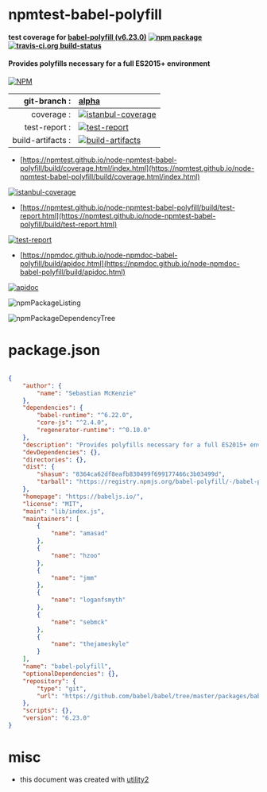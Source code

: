 # npmtest-babel-polyfill

#### test coverage for  [babel-polyfill (v6.23.0)](https://babeljs.io/)  [![npm package](https://img.shields.io/npm/v/npmtest-babel-polyfill.svg?style=flat-square)](https://www.npmjs.org/package/npmtest-babel-polyfill) [![travis-ci.org build-status](https://api.travis-ci.org/npmtest/node-npmtest-babel-polyfill.svg)](https://travis-ci.org/npmtest/node-npmtest-babel-polyfill)

#### Provides polyfills necessary for a full ES2015+ environment

[![NPM](https://nodei.co/npm/babel-polyfill.png?downloads=true&downloadRank=true&stars=true)](https://www.npmjs.com/package/babel-polyfill)

| git-branch : | [alpha](https://github.com/npmtest/node-npmtest-babel-polyfill/tree/alpha)|
|--:|:--|
| coverage : | [![istanbul-coverage](https://npmtest.github.io/node-npmtest-babel-polyfill/build/coverage.badge.svg)](https://npmtest.github.io/node-npmtest-babel-polyfill/build/coverage.html/index.html)|
| test-report : | [![test-report](https://npmtest.github.io/node-npmtest-babel-polyfill/build/test-report.badge.svg)](https://npmtest.github.io/node-npmtest-babel-polyfill/build/test-report.html)|
| build-artifacts : | [![build-artifacts](https://npmtest.github.io/node-npmtest-babel-polyfill/glyphicons_144_folder_open.png)](https://github.com/npmtest/node-npmtest-babel-polyfill/tree/gh-pages/build)|

- [https://npmtest.github.io/node-npmtest-babel-polyfill/build/coverage.html/index.html](https://npmtest.github.io/node-npmtest-babel-polyfill/build/coverage.html/index.html)

[![istanbul-coverage](https://npmtest.github.io/node-npmtest-babel-polyfill/build/screenCapture.buildCi.browser.%252Ftmp%252Fbuild%252Fcoverage.lib.html.png)](https://npmtest.github.io/node-npmtest-babel-polyfill/build/coverage.html/index.html)

- [https://npmtest.github.io/node-npmtest-babel-polyfill/build/test-report.html](https://npmtest.github.io/node-npmtest-babel-polyfill/build/test-report.html)

[![test-report](https://npmtest.github.io/node-npmtest-babel-polyfill/build/screenCapture.buildCi.browser.%252Ftmp%252Fbuild%252Ftest-report.html.png)](https://npmtest.github.io/node-npmtest-babel-polyfill/build/test-report.html)

- [https://npmdoc.github.io/node-npmdoc-babel-polyfill/build/apidoc.html](https://npmdoc.github.io/node-npmdoc-babel-polyfill/build/apidoc.html)

[![apidoc](https://npmdoc.github.io/node-npmdoc-babel-polyfill/build/screenCapture.buildCi.browser.%252Ftmp%252Fbuild%252Fapidoc.html.png)](https://npmdoc.github.io/node-npmdoc-babel-polyfill/build/apidoc.html)

![npmPackageListing](https://npmtest.github.io/node-npmtest-babel-polyfill/build/screenCapture.npmPackageListing.svg)

![npmPackageDependencyTree](https://npmtest.github.io/node-npmtest-babel-polyfill/build/screenCapture.npmPackageDependencyTree.svg)



# package.json

```json

{
    "author": {
        "name": "Sebastian McKenzie"
    },
    "dependencies": {
        "babel-runtime": "^6.22.0",
        "core-js": "^2.4.0",
        "regenerator-runtime": "^0.10.0"
    },
    "description": "Provides polyfills necessary for a full ES2015+ environment",
    "devDependencies": {},
    "directories": {},
    "dist": {
        "shasum": "8364ca62df8eafb830499f699177466c3b03499d",
        "tarball": "https://registry.npmjs.org/babel-polyfill/-/babel-polyfill-6.23.0.tgz"
    },
    "homepage": "https://babeljs.io/",
    "license": "MIT",
    "main": "lib/index.js",
    "maintainers": [
        {
            "name": "amasad"
        },
        {
            "name": "hzoo"
        },
        {
            "name": "jmm"
        },
        {
            "name": "loganfsmyth"
        },
        {
            "name": "sebmck"
        },
        {
            "name": "thejameskyle"
        }
    ],
    "name": "babel-polyfill",
    "optionalDependencies": {},
    "repository": {
        "type": "git",
        "url": "https://github.com/babel/babel/tree/master/packages/babel-polyfill"
    },
    "scripts": {},
    "version": "6.23.0"
}
```



# misc
- this document was created with [utility2](https://github.com/kaizhu256/node-utility2)
